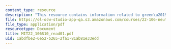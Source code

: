 ```yaml
---
content_type: resource
description: "This resource contains information related to green\u2019s\Pfunction."
file: https://ol-ocw-studio-app-qa.s3.amazonaws.com/courses/22-106-neutron-interactions-and-applications-spring-2010/1abdfbe26e52b2652fa181ab81e33edd_MIT22_106S10_read01.pdf
file_type: application/pdf
resourcetype: Document
title: MIT22_106S10_read01.pdf
uid: 1abdfbe2-6e52-b265-2fa1-81ab81e33edd
---
```

